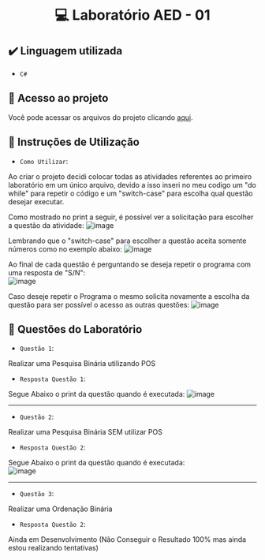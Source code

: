 <h1 align="center"> 💻 Laboratório AED - 01 </h1>

## ✔️ Linguagem utilizada
- ``C#``

## 📁 Acesso ao projeto
Você pode acessar os arquivos do projeto clicando [aqui](https://github.com/AED-PCO/lab-aed-pco-2022-2-PedroHCunhaV).

## 📝 Instruções de Utilização

- `Como Utilizar`:

Ao criar o projeto decidi colocar todas as atividades referentes ao primeiro laboratório em um único arquivo, devido a isso inseri no meu codigo um "do while" para repetir o código e um "switch-case" para escolha qual questão desejar executar.

Como mostrado no print a seguir, é possível ver a solicitação para escolher a questão da atividade:
![image](https://user-images.githubusercontent.com/101759330/187083004-bf41c046-36ed-473d-bb6d-6e2e356e4622.png)

Lembrando que o "switch-case" para escolher a questão aceita somente números como no exemplo abaixo:
![image](https://user-images.githubusercontent.com/101759330/187083059-d9a55c13-6daf-4a39-92f9-ceefc195396e.png)

Ao final de cada questão é perguntando se deseja repetir o programa com uma resposta de "S/N":<br>
![image](https://user-images.githubusercontent.com/101759330/187083140-d5ada98b-869f-48fd-b3b2-87fa281aaa90.png)

Caso deseje repetir o Programa o mesmo solicita novamente a escolha da questão para ser possível o acesso as outras questões:
![image](https://user-images.githubusercontent.com/101759330/187083207-2a0fb47f-e993-48a8-8a3f-8588666f61f5.png)


## 🔨 Questões do Laboratório
- `Questão 1`:

Realizar uma Pesquisa Binária utilizando POS

- `Resposta Questão 1`:

Segue Abaixo o print da questão quando é executada:
![image](https://user-images.githubusercontent.com/101759330/195963040-c4016fcf-76ed-4c9d-b612-c441149a23ae.png)


-----------------------------------------------------------------------------------------------------------------------------------------------------------------------

- `Questão 2`:

Realizar uma Pesquisa Binária SEM utilizar POS

- `Resposta Questão 2`:

Segue Abaixo o print da questão quando é executada:<br>
![image](https://user-images.githubusercontent.com/101759330/195963104-e94ff868-cdc6-4584-8f2d-6e3ed97063b6.png)


----------------------------------------------------------------------------------------------------------------------------------------------------------------------

- `Questão 3`:

Realizar uma Ordenação Binária

- `Resposta Questão 2`:

Ainda em Desenvolvimento (Não Conseguir o Resultado 100% mas ainda estou realizando tentativas)
